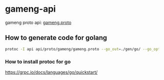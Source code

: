 # gameng-api
gameng proto api: [gameng.proto](api/proto/gameng/gameng.proto)

## How to generate code for golang
```bash
protoc -I api api/proto/gameng/gameng.proto --go_out=./gen/go/ --go_opt=paths=source_relative --go-grpc_out=./gen/go/ --go-grpc_opt=paths=source_relative
```

### How to install protoc for go
https://grpc.io/docs/languages/go/quickstart/

